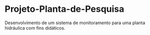 # Projeto-Planta-de-Pesquisa
Desenvolvimento de um sistema de monitoramento para uma planta hidráulica com fins didáticos.
